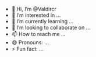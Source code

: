 - 👋 Hi, I’m @Valdircr
- 👀 I’m interested in ...
- 🌱 I’m currently learning ...
- 💞️ I’m looking to collaborate on ...
- 📫 How to reach me ...
- 😄 Pronouns: ...
- ⚡ Fun fact: ...

<!---
Valdircr/Valdircr is a ✨ special ✨ repository because its `README.md` (this file) appears on your GitHub profile.
You can click the Preview link to take a look at your changes.
--->

